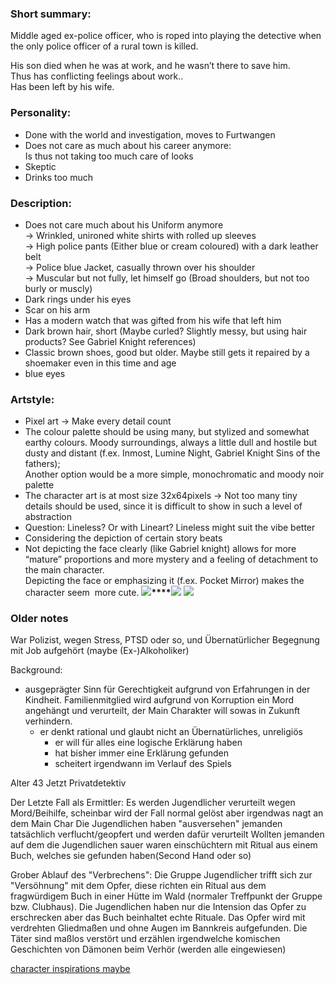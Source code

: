 ### Short summary:

Middle aged ex-police officer, who is roped into playing the detective when the only police officer of a rural town is killed.

His son died when he was at work, and he wasn’t there to save him.  
Thus has conflicting feelings about work..  
Has been left by his wife.

### Personality:

- Done with the world and investigation, moves to Furtwangen
- Does not care as much about his career anymore:  
    Is thus not taking too much care of looks
- Skeptic
- Drinks too much
    

### Description:

- Does not care much about his Uniform anymore  
    -> Wrinkled, unironed white shirts with rolled up sleeves  
    -> High police pants (Either blue or cream coloured) with a dark leather belt  
    -> Police blue Jacket, casually thrown over his shoulder  
    -> Muscular but not fully, let himself go (Broad shoulders, but not too burly or muscly)
- Dark rings under his eyes
- Scar on his arm
- Has a modern watch that was gifted from his wife that left him
- Dark brown hair, short (Maybe curled? Slightly messy, but using hair products? See Gabriel Knight references)
- Classic brown shoes, good but older. Maybe still gets it repaired by a shoemaker even in this time and age
- blue eyes

  

### Artstyle:

- Pixel art -> Make every detail count
- The colour palette should be using many, but stylized and somewhat earthy colours. Moody surroundings, always a little dull and hostile but dusty and distant (f.ex. Inmost, Lumine Night, Gabriel Knight Sins of the fathers);  
    Another option would be a more simple, monochromatic and moody noir palette
- The character art is at most size 32x64pixels -> Not too many tiny details should be used, since it is difficult to show in such a level of abstraction
- Question: Lineless? Or with Lineart? Lineless might suit the vibe better
- Considering the depiction of certain story beats
- Not depicting the face clearly (like Gabriel knight) allows for more “mature” proportions and more mystery and a feeling of detachment to the main character.  
    Depicting the face or emphasizing it (f.ex. Pocket Mirror) makes the character seem  more cute.
**![](https://lh7-rt.googleusercontent.com/docsz/AD_4nXdCgkwWy5t-OkXH-sV1ODRVDsepVwPqkmqS2WnCnreoO7ULhGTXo2E8PNMmSAYnt8XGfwBbr2RwvVBeVC9TEej0MYaTsi--En0CXsS7XH40Ufrei1OH0KXwvXGwpx5dm_E?key=elClCrsL3owi3_hQ8Q0szHih)****![](https://lh7-rt.googleusercontent.com/docsz/AD_4nXdXU8zHKeLX6LggqCRR1hzd6pwh5WCSl7yjU_nrHhlzl0NMBONvH9r_Wvww1gDzddA6V1sP4TODNRM7waMDEouzF_wLzhq76VHGqCpd-PykWBhTnhTeHBlSd_HD6sRrKY0?key=elClCrsL3owi3_hQ8Q0szHih)**
**![](https://lh7-rt.googleusercontent.com/docsz/AD_4nXc8LzEYBTWCFZaxLvlNzSW9j6sZWUFXlafMk4E0f508KvXfoyYtlvPAWvkswrAD3Dh5PMwcik0NXWvBjvn0pBVTmGPq6OKWQpAwm2b2o05_FDDgnTeOY-WcfriLf4evUxY?key=elClCrsL3owi3_hQ8Q0szHih)**

### Older notes

War Polizist, wegen Stress, PTSD oder so, und Übernatürlicher Begegnung mit Job aufgehört
(maybe (Ex-)Alkoholiker)

Background:

- ausgeprägter Sinn für Gerechtigkeit aufgrund von Erfahrungen in der Kindheit. 
Familienmitglied wird aufgrund von Korruption ein Mord angehängt und verurteilt,
der Main Charakter will sowas in Zukunft verhindern.
	- er denkt rational und glaubt nicht an Übernatürliches, unreligiös
		- er will für alles eine logische Erklärung haben
		- hat bisher immer eine Erklärung gefunden
		- scheitert irgendwann im Verlauf des Spiels




Alter 43
Jetzt Privatdetektiv

 Der Letzte Fall als Ermittler:
 Es werden Jugendlicher verurteilt wegen Mord/Beihilfe, scheinbar wird der Fall normal gelöst aber irgendwas nagt an dem Main Char
Die Jugendlichen haben "ausversehen" jemanden tatsächlich verflucht/geopfert und werden dafür verurteilt 
Wollten jemanden auf dem die Jugendlichen sauer waren einschüchtern mit Ritual aus einem Buch, welches sie gefunden haben(Second Hand oder so)

Grober Ablauf des "Verbrechens":
Die Gruppe Jugendlicher trifft sich zur "Versöhnung" mit dem Opfer, diese richten ein Ritual aus dem fragwürdigem Buch in einer Hütte im Wald (normaler Treffpunkt der Gruppe bzw. Clubhaus).
Die Jugendlichen haben nur die Intension das Opfer zu erschrecken aber das Buch beinhaltet echte Rituale.
Das Opfer wird mit verdrehten Gliedmaßen und ohne Augen im Bannkreis aufgefunden. Die Täter sind maßlos verstört und erzählen irgendwelche komischen Geschichten von Dämonen beim Verhör (werden alle eingewiesen)


[character inspirations maybe](https://docs.google.com/document/d/146MyPiarj5LEfCzZJPay1swWdVd4ceN0Gk0x-V0whgw/edit?usp=sharing)
